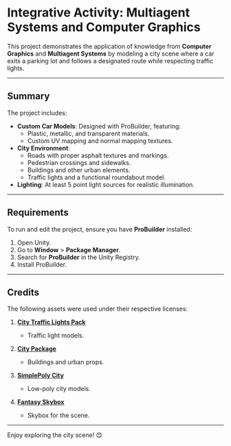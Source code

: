 # Integrative Activity: Multiagent Systems and Computer Graphics

This project demonstrates the application of knowledge from **Computer Graphics** and **Multiagent Systems** by modeling a city scene where a car exits a parking lot and follows a designated route while respecting traffic lights.

---

## Summary

The project includes:

- **Custom Car Models**: Designed with ProBuilder, featuring:
  - Plastic, metallic, and transparent materials.
  - Custom UV mapping and normal mapping textures.
- **City Environment**:
  - Roads with proper asphalt textures and markings.
  - Pedestrian crossings and sidewalks.
  - Buildings and other urban elements.
  - Traffic lights and a functional roundabout model.
- **Lighting**: At least 5 point light sources for realistic illumination.

---

## Requirements

To run and edit the project, ensure you have **ProBuilder** installed:

1. Open Unity.
2. Go to **Window** > **Package Manager**.
3. Search for **ProBuilder** in the Unity Registry.
4. Install ProBuilder.

---

## Credits

The following assets were used under their respective licenses:

1. **[City Traffic Lights Pack](https://assetstore.unity.com/packages/3d/environments/urban/city-traffic-lights-pack-free-low-poly-3d-art-154053)**  
   - Traffic light models.

2. **[City Package](https://assetstore.unity.com/packages/3d/environments/urban/city-package-107224)**  
   - Buildings and urban props.

3. **[SimplePoly City](https://assetstore.unity.com/packages/3d/environments/simplepoly-city-low-poly-assets-58899)**  
   - Low-poly city models.

4. **[Fantasy Skybox](https://assetstore.unity.com/packages/2d/textures-materials/sky/fantasy-skybox-free-18353)**  
   - Skybox for the scene.

---  

Enjoy exploring the city scene! 😊
